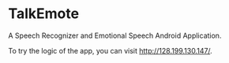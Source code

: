 # TalkEmote
A Speech Recognizer and Emotional Speech Android Application.

To try the logic of the app, you can visit http://128.199.130.147/.

